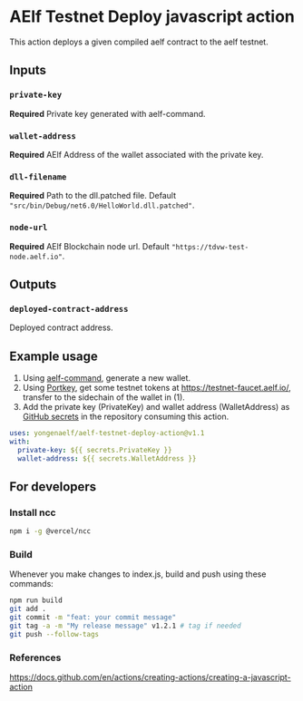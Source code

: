 # AElf Testnet Deploy javascript action

This action deploys a given compiled aelf contract to the aelf testnet.

## Inputs

### `private-key`

**Required** Private key generated with aelf-command.

### `wallet-address`

**Required** AElf Address of the wallet associated with the private key.

### `dll-filename`

**Required** Path to the dll.patched file. Default `"src/bin/Debug/net6.0/HelloWorld.dll.patched"`.

### `node-url`

**Required** AElf Blockchain node url. Default `"https://tdvw-test-node.aelf.io"`.

## Outputs

### `deployed-contract-address`

Deployed contract address.

## Example usage

1. Using [aelf-command](https://docs.aelf.io/en/latest/reference/cli/methods.html), generate a new wallet.
2. Using [Portkey](https://portkey.finance/), get some testnet tokens at https://testnet-faucet.aelf.io/, transfer to the sidechain of the wallet in (1).
3. Add the private key (PrivateKey) and wallet address (WalletAddress) as [GitHub secrets](https://docs.github.com/en/actions/security-guides/using-secrets-in-github-actions#creating-secrets-for-a-repository) in the repository consuming this action.

```yaml
uses: yongenaelf/aelf-testnet-deploy-action@v1.1
with:
  private-key: ${{ secrets.PrivateKey }}
  wallet-address: ${{ secrets.WalletAddress }}
```

## For developers

### Install ncc

```bash
npm i -g @vercel/ncc
```

### Build

Whenever you make changes to index.js, build and push using these commands:

```bash
npm run build
git add .
git commit -m "feat: your commit message"
git tag -a -m "My release message" v1.2.1 # tag if needed
git push --follow-tags
```

### References

https://docs.github.com/en/actions/creating-actions/creating-a-javascript-action
